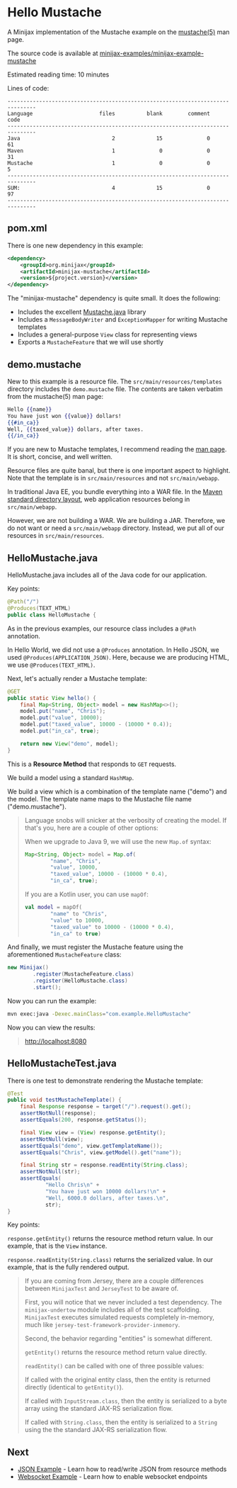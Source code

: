 
Hello Mustache
==============

A Minijax implementation of the Mustache example on the [mustache(5)](https://mustache.github.io/mustache.5.html) man page.

The source code is available at [minijax-examples/minijax-example-mustache](https://github.com/minijax/minijax/tree/master/minijax-examples/minijax-example-mustache)

Estimated reading time: 10 minutes

Lines of code:

```
-------------------------------------------------------------------------------
Language                     files          blank        comment           code
-------------------------------------------------------------------------------
Java                             2             15              0             61
Maven                            1              0              0             31
Mustache                         1              0              0              5
-------------------------------------------------------------------------------
SUM:                             4             15              0             97
-------------------------------------------------------------------------------
```

pom.xml
-------

There is one new dependency in this example:

```xml
<dependency>
    <groupId>org.minijax</groupId>
    <artifactId>minijax-mustache</artifactId>
    <version>${project.version}</version>
</dependency>
```

The "minijax-mustache" dependency is quite small.  It does the following:

* Includes the excellent [Mustache.java](https://github.com/spullara/mustache.java) library
* Includes a `MessageBodyWriter` and `ExceptionMapper` for writing Mustache templates
* Includes a general-purpose `View` class for representing views
* Exports a `MustacheFeature` that we will use shortly

demo.mustache
-------------

New to this example is a resource file.  The `src/main/resources/templates` directory includes the `demo.mustache` file.  The contents are taken verbatim from the mustache(5) man page:

```mustache
Hello {{name}}
You have just won {{value}} dollars!
{{#in_ca}}
Well, {{taxed_value}} dollars, after taxes.
{{/in_ca}}
```

If you are new to Mustache templates, I recommend reading the [man page](https://mustache.github.io/mustache.5.html).  It is short, concise, and well written.

Resource files are quite banal, but there is one important aspect to highlight.  Note that the template is in `src/main/resources` and not `src/main/webapp`.

In traditional Java EE, you bundle everything into a WAR file.  In the [Maven standard directory layout](https://maven.apache.org/guides/introduction/introduction-to-the-standard-directory-layout.html),
web application resources belong in `src/main/webapp`.

However, we are not building a WAR.  We are building a JAR.  Therefore, we do not want or need a `src/main/webapp` directory.  Instead, we put all of our resources in `src/main/resources`.

HelloMustache.java
------------------

HelloMustache.java includes all of the Java code for our application.

Key points:

```java
@Path("/")
@Produces(TEXT_HTML)
public class HelloMustache {
```

As in the previous examples, our resource class includes a `@Path` annotation.

In Hello World, we did not use a `@Produces` annotation.  In Hello JSON, we used `@Produces(APPLICATION_JSON)`.  Here, because we are producing HTML, we use `@Produces(TEXT_HTML)`.

Next, let's actually render a Mustache template:

```java
@GET
public static View hello() {
    final Map<String, Object> model = new HashMap<>();
    model.put("name", "Chris");
    model.put("value", 10000);
    model.put("taxed_value", 10000 - (10000 * 0.4));
    model.put("in_ca", true);

    return new View("demo", model);
}
```

This is a **Resource Method** that responds to `GET` requests.

We build a model using a standard `HashMap`.

We build a view which is a combination of the template name ("demo") and the model.  The template name maps to the Mustache file name ("demo.mustache").

> Language snobs will snicker at the verbosity of creating the model.  If that's you, here are a couple of other options:
>
> When we upgrade to Java 9, we will use the new `Map.of` syntax:
>
> ```java
> Map<String, Object> model = Map.of(
>         "name", "Chris",
>         "value", 10000,
>         "taxed_value", 10000 - (10000 * 0.4),
>         "in_ca", true);
> ```
>
> If you are a Kotlin user, you can use `mapOf`:
>
> ```kotlin
> val model = mapOf(
>         "name" to "Chris",
>         "value" to 10000,
>         "taxed_value" to 10000 - (10000 * 0.4),
>         "in_ca" to true)
> ```

And finally, we must register the Mustache feature using the aforementioned `MustacheFeature` class:

```java
new Minijax()
        .register(MustacheFeature.class)
        .register(HelloMustache.class)
        .start();
```

Now you can run the example:

```bash
mvn exec:java -Dexec.mainClass="com.example.HelloMustache"
```

Now you can view the results:

> <http://localhost:8080>


HelloMustacheTest.java
----------------------

There is one test to demonstrate rendering the Mustache template:

```java
@Test
public void testMustacheTemplate() {
    final Response response = target("/").request().get();
    assertNotNull(response);
    assertEquals(200, response.getStatus());

    final View view = (View) response.getEntity();
    assertNotNull(view);
    assertEquals("demo", view.getTemplateName());
    assertEquals("Chris", view.getModel().get("name"));

    final String str = response.readEntity(String.class);
    assertNotNull(str);
    assertEquals(
            "Hello Chris\n" +
            "You have just won 10000 dollars!\n" +
            "Well, 6000.0 dollars, after taxes.\n",
            str);
}
```

Key points:

`response.getEntity()` returns the resource method return value.  In our example, that is the `View` instance.

`response.readEntity(String.class)` returns the serialized value.  In our example, that is the fully rendered output.

> If you are coming from Jersey, there are a couple differences between `MinijaxTest` and `JerseyTest` to be aware of.
>
> First, you will notice that we never included a test dependency.  The `minijax-undertow` module includes all of the test scaffolding.  `MinijaxTest` executes simulated requests completely in-memory, much like `jersey-test-framework-provider-inmemory`.
>
> Second, the behavior regarding "entities" is somewhat different.
>
> `getEntity()` returns the resource method return value directly.
>
> `readEntity()` can be called with one of three possible values:
>
> If called with the original entity class, then the entity is returned directly (identical to `getEntity()`).
>
> If called with `InputStream.class`, then the entity is serialized to a byte array using the standard JAX-RS serialization flow.
>
> If called with `String.class`, then the entity is serialized to a `String` using the the standard JAX-RS serialization flow.

Next
----

* [JSON Example](../minijax-example-json) - Learn how to read/write JSON from resource methods
* [Websocket Example](../minijax-example-websocket) - Learn how to enable websocket endpoints
